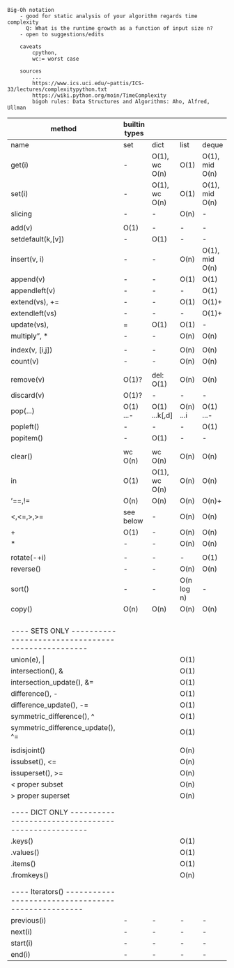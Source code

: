 ```
Big-Oh notation
    - good for static analysis of your algorithm regards time complexity
      Q: What is the runtime growth as a function of input size n?
    - open to suggestions/edits
    
    caveats
        cpython, 
        wc:= worst case

    sources
        ...
        https://www.ics.uci.edu/~pattis/ICS-33/lectures/complexitypython.txt
        https://wiki.python.org/moin/TimeComplexity
        bigoh rules: Data Structures and Algorithms: Aho, Alfred, Ullman

```

|  method                                                                   | builtin types    |               |            |                 |
|---------------------------------------------------------------------|-----------|---------------|------------|-----------------|
| name                                                                | set       | dict          | list       | deque           |
| get(i)                                                              | -         | O(1), wc O(n) | O(1)       | O(1), mid O(n)  |
| set(i)                                                              | -         | O(1), wc O(n) | O(1)       | O(1), mid O(n)  |
| slicing                                                             | -         | -             | O(n)       | -               |
|                                                                     |           |               |            |                 |
| add(v)                                                              | O(1)      | -             | -          | -               |
| setdefault(k,[v])                                                   | -         | O(1)          | -          | -               |
| insert(v, i)                                                        | -         | -             | O(n)       | O(1), mid O(n)  |
| append(v)                                                           | -         | -             | O(1)       | O(1)            |
| appendleft(v)                                                       | -         | -             | -          | O(1)            |
| extend(vs), +=                                                      | -         | -             | O(1)       | O(1)+           |
| extendleft(vs)                                                      | -         | -             | -          | O(1)+           |
| update(vs), |=                                                      | O(1)      | O(1)          | -          | -               |
| multiply”, *                                                        | -         | -             | O(n)       | O(n)            |
|                                                                     |           |               |            |                 |
| index(v, [i,j])                                                     | -         | -             | O(n)       | O(n)            |
| count(v)                                                            | -         | -             | O(n)       | O(n)            |
|                                                                     |           |               |            |                 |
| remove(v)                                                           | O(1)?     | del: O(1)     | O(n)       | O(n)            |
| discard(v)                                                          | O(1)?     | -             | -          | -               |
| pop(...)                                                            | O(1) ...- | O(1) ...k[,d] | O(n) ...i  | O(1) ...-       |
| popleft()                                                           | -         | -             | -          | O(1)            |
| popitem()                                                           | -         | O(1)          | -          | -               |
|                                                                     |           |               |            |                 |
| clear()                                                             | wc O(n)   | wc O(n)       | O(n)       | O(n)            |
| in                                                                  | O(1)      | O(1), wc O(n) | O(n)       | O(n)            |
| ’==,!=                                                              | O(n)      | O(n)          | O(n)       | O(n)+           |
| <,<=,>,>=                                                           | see below | -             | O(n)       | O(n)            |
| +                                                                   | O(1)      | -             | O(n)       | O(n)            |
| *                                                                   | -         | -             | O(n)       | O(n)            |
|                                                                     |           |               |            |                 |
| rotate(-+i)                                                         | -         | -             | -          | O(1)            |
| reverse()                                                           | -         | -             | O(n)       | O(n)            |
| sort()                                                              | -         | -             | O(n log n) | -               |
| copy()                                                              | O(n)      | O(n)          | O(n)       | O(n)            |
|                                                                     |           |               |            |                 |
|                                                                     |           |               |            |                 |
| | | | | |
| | | | | |
| ---- SETS ONLY --------------------------------------------------   |           |               |            |                 |
| union(e), \|                    |           |               | O(1)       |                 |
| intersection(), &                                                   |           |               | O(1)       |                 |
| intersection_update(), &=                                           |           |               | O(1)       |                 |
| difference(), -                                                     |           |               | O(1)       |                 |
| difference_update(), -=                                             |           |               | O(1)       |                 |
| symmetric_difference(), ^                                           |           |               | O(1)       |                 |
| symmetric_difference_update(), ^=                                   |           |               | O(1)       |                 |
|                                                                     |           |               |            |                 |
| isdisjoint()                                                        |           |               | O(n)       |                 |
| issubset(), <=                                                      |           |               | O(n)       |                 |
| issuperset(), >=                                                    |           |               | O(n)       |                 |
| < proper subset                                                     |           |               | O(n)       |                 |
| > proper superset                                                   |           |               | O(n)       |                 |
| | | | | |
| | | | | |
| ---- DICT ONLY --------------------------------------------------   |           |               |            |                 |
| .keys()                                                             |           |               | O(1)       |                 |
| .values()                                                           |           |               | O(1)       |                 |
| .items()                                                            |           |               | O(1)       |                 |
| .fromkeys()                                                         |           |               | O(n)       |                 |
| | | | | |
| | | | | |
| ---- Iterators() -------------------------------------------------- |           |               |            |                 |
| previous(i)                                                         | -         | -             | -          | -               |
| next(i)                                                             | -         | -             | -          | -               |
| start(i)                                                            | -         | -             | -          | -               |
| end(i)                                                              | -         | -             | -          | -               |

  
  
